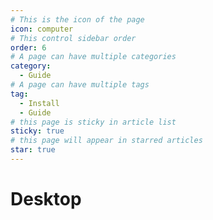 ```yaml
---
# This is the icon of the page
icon: computer
# This control sidebar order
order: 6
# A page can have multiple categories
category:
  - Guide
# A page can have multiple tags
tag:
  - Install
  - Guide
# this page is sticky in article list
sticky: true
# this page will appear in starred articles
star: true
---
```


# Desktop

<NaiveClient>
<Desktop />
</NaiveClient>

<script setup lang="ts">
import Desktop from "@Desktop";
</script>
